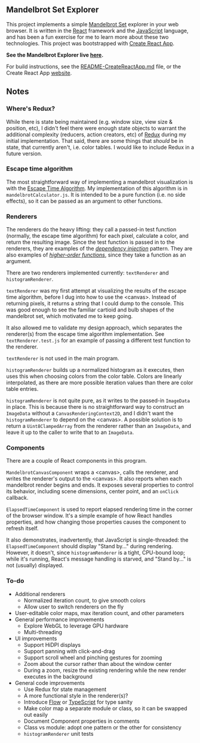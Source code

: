 ## Mandelbrot Set Explorer
This project implements a simple [Mandelbrot Set](https://en.wikipedia.org/wiki/Mandelbrot_set) explorer in your web browser. It is written in the [React](https://facebook.github.io/react/) framework and the [JavaScript](https://developer.mozilla.org/en-US/docs/Web/JavaScript) language, and has been a fun exercise for me to learn more about these two technologies. This project was bootstrapped with [Create React App](https://github.com/facebookincubator/create-react-app).

**See the Mandelbrot Explorer live [here](http://www.eengstro.com).**

For build instructions, see the [README-CreateReactApp.md](README-CreateReactApp.md) file, or the Create React App [website](https://github.com/facebookincubator/create-react-app).

## Notes

### Where's Redux?
While there is state being maintained (e.g. window size, view size & position, etc), I didn't feel there were enough state objects to warrant the additional complexity (reducers, action creators, etc) of [Redux](http://redux.js.org/) during my initial implementation. That said, there are some things that *should* be in state, that currently aren't, i.e. color tables. I would like to include Redux in a future version.

### Escape time algorithm
The most straightforward way of implementing a mandelbrot visualization is with the [Escape Time Algorithm](https://en.wikipedia.org/wiki/Mandelbrot_set#Escape_time_algorithm). My implementation of this algorithm is in `mandelbrotCalculator.js`. It is intended to be a pure function (i.e. no side effects), so it can be passed as an argument to other functions. 

### Renderers
The renderers do the heavy lifting: they call a passed-in test function (normally, the escape time algorithm) for each pixel, calculate a color, and return the resulting image. Since the test function is passed in to the renderers, they are examples of the *[dependency injection](https://en.wikipedia.org/wiki/Dependency_injection)* pattern. They are also examples of *[higher-order functions](https://en.wikipedia.org/wiki/Higher-order_function)*, since they take a function as an argument.

There are two renderers implemented currently: `textRenderer` and `histogramRenderer`.

`textRenderer` was my first attempt at visualizing the results of the escape time algorithm, before I dug into how to use the \<canvas>. Instead of returning pixels, it returns a string that I could dump to the console. This was good enough to see the familiar cartioid and bulb shapes of the mandelbrot set, which motivated me to keep going. 

It also allowed me to validate my design approach, which separates the renderer(s) from the escape time algorithm implementation. See `textRenderer.test.js` for an example of passing a different test function to the renderer.

`textRenderer` is not used in the main program.

`histogramRenderer` builds up a normalized histogram as it executes, then uses this when choosing colors from the color table. Colors are linearly interpolated, as there are more possible iteration values than there are color table entries.

`histogramRenderer` is not quite pure, as it writes to the passed-in `ImageData` in place. This is because there is no straightforward way to construct an `ImageData` without a `CanvasRenderingContext2D`, and I didn't want the `histogramRenderer` to depend on the \<canvas>. A possible solution is to return a `Uint8ClampedArray` from the renderer rather than an `ImageData`, and leave it up to the caller to write that to an `ImageData`.

### Components
There are a couple of React components in this program. 

`MandelbrotCanvasComponent` wraps a \<canvas>, calls the renderer, and writes the renderer's output to the \<canvas>. It also reports when each mandelbrot render begins and ends. It exposes several properties to control its behavior, including scene dimensions, center point, and an `onClick` callback.

`ElapsedTimeComponent` is used to report elapsed rendering time in the corner of the browser window. It's a simple example of how React handles properties, and how changing those properties causes the component to refresh itself.

It also demonstrates, inadvertently, that JavaScript is single-threaded: the `ElapsedTimeComponent` should display "Stand by..." during rendering. However, it doesn't, since `histogramRenderer` is a tight, CPU-bound loop; while it's running, React's message handling is starved, and "Stand by..." is not (usually) displayed.

### To-do
- Additional renderers
  - Normalized iteration count, to give smooth colors
  - Allow user to switch renderers on the fly
- User-editable color maps, max iteration count, and other parameters
- General performance improvements
  - Explore WebGL to leverage GPU hardware
  - Multi-threading
- UI improvements
  - Support HiDPI displays
  - Support panning with click-and-drag
  - Support scroll wheel and pinching gestures for zooming
  - Zoom about the cursor rather than about the window center
  - During a zoom, resize the existing rendering while the new render executes in the background
- General code improvements
  - Use Redux for state management
  - A more functional style in the renderer(s)?
  - Introduce [Flow](https://flow.org) or [TypeScript](https://www.typescriptlang.org) for type sanity
  - Make color map a separate module or class, so it can be swapped out easily
  - Document Component properties in comments
  - Class vs module: adopt one pattern or the other for consistency
  - `histogramRenderer` unit tests
